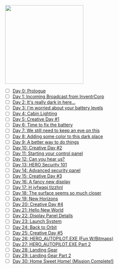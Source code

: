 <img src="" height="250">

- [ ] [Day 0: Prologue](./space/day0.md)
- [ ] [Day 1: Incoming Broadcast from InventrCorp](./space/day1.md)
- [ ] [Day 2: It's really dark in here...](./space/day2.md)
- [ ] [Day 3: I'm worried about your battery levels](./space/day3.md)
- [ ] [Day 4: Cabin Lighting](./space/day4.md)
- [ ] [Day 5: Creative Day #1](./space/day5.md)
- [ ] [Day 6: Time to fix the battery](./space/day6.md)
- [ ] [Day 7: We still need to keep an eye on this](./space/day7.md)
- [ ] [Day 8: Adding some color to this dark place](./space/day8.md)
- [ ] [Day 9: A better way to do things](./space/day9.md)
- [ ] [Day 10: Creative Day #2](./space/day10.md)
- [ ] [Day 11: Starting your control panel](./space/day11.md)
- [ ] [Day 12: Can you hear us?](./space/day12.md)
- [ ] [Day 13: HERO Security 101](./space/day13.md)
- [ ] [Day 14: Advanced security panel](./space/day14.md)
- [ ] [Day 15: Creative Day #3](./space/day15.md)
- [ ] [Day 16: A fancy new display](./space/day16.md)
- [ ] [Day 17: H jyfwapj tlzzhnl](./space/day17.md)
- [ ] [Day 18: The surface seems so much closer](./space/day18.md)
- [ ] [Day 19: New Horizons](./space/day19.md)
- [ ] [Day 20: Creative Day #4](./space/day20.md)
- [ ] [Day 21: Hello New World](./space/day21.md)
- [ ] [Day 22: Display Panel Details](./space/day22.md)
- [ ] [Day 23: Launch System](./space/day23.md)
- [ ] [Day 24: Back to Orbit](./space/day24.md)
- [ ] [Day 25: Creative Day #5](./space/day25.md)
- [ ] [Day 26: HERO_AUTOPILOT.EXE (Fun W/Bitmaps)](./space/day26.md)
- [ ] [Day 27: HERO_AUTOPILOT.EXE Part 2](./space/day27.md)
- [ ] [Day 28: Landing Gear](./space/day28.md)
- [ ] [Day 29: Landing Gear Part 2](./space/day29.md)
- [ ] [Day 30: Home Sweet Home! (Mission Complete!)](./space/day30.md)

